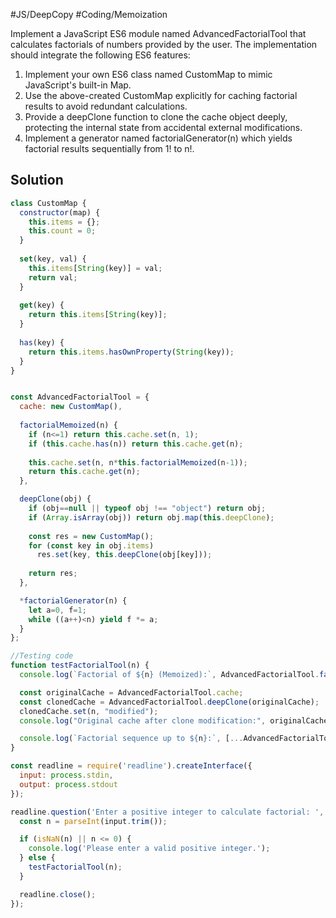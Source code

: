 #JS/DeepCopy #Coding/Memoization

Implement a JavaScript ES6 module named AdvancedFactorialTool that calculates factorials of numbers provided by the user. The implementation should integrate the following ES6 features:

1. Implement your own ES6 class named CustomMap to mimic JavaScript's built-in Map.
2. Use the above-created CustomMap explicitly for caching factorial results to avoid redundant calculations.
3. Provide a deepClone function to clone the cache object deeply, protecting the internal state from accidental external modifications.
4. Implement a generator named factorialGenerator(n) which yields factorial results sequentially from 1! to n!.

## Solution

```js
class CustomMap {
  constructor(map) {
    this.items = {};
    this.count = 0;
  }
  
  set(key, val) {
    this.items[String(key)] = val;
    return val;
  }
  
  get(key) {
    return this.items[String(key)];
  }
  
  has(key) {
    return this.items.hasOwnProperty(String(key));
  }
}


const AdvancedFactorialTool = {
  cache: new CustomMap(),
  
  factorialMemoized(n) {
    if (n<=1) return this.cache.set(n, 1);
    if (this.cache.has(n)) return this.cache.get(n);
    
    this.cache.set(n, n*this.factorialMemoized(n-1));
    return this.cache.get(n);
  },

  deepClone(obj) {
    if (obj==null || typeof obj !== "object") return obj;
    if (Array.isArray(obj)) return obj.map(this.deepClone);
    
    const res = new CustomMap();
    for (const key in obj.items) 
      res.set(key, this.deepClone(obj[key]));
    
    return res;
  },

  *factorialGenerator(n) {
    let a=0, f=1;
    while ((a++)<n) yield f *= a;
  }
};

//Testing code
function testFactorialTool(n) {
  console.log(`Factorial of ${n} (Memoized):`, AdvancedFactorialTool.factorialMemoized(n));

  const originalCache = AdvancedFactorialTool.cache;
  const clonedCache = AdvancedFactorialTool.deepClone(originalCache);
  clonedCache.set(n, "modified");
  console.log("Original cache after clone modification:", originalCache.get(n));

  console.log(`Factorial sequence up to ${n}:`, [...AdvancedFactorialTool.factorialGenerator(n)]);
}

const readline = require('readline').createInterface({
  input: process.stdin,
  output: process.stdout
});

readline.question('Enter a positive integer to calculate factorial: ', input => {
  const n = parseInt(input.trim());

  if (isNaN(n) || n <= 0) {
    console.log('Please enter a valid positive integer.');
  } else {
    testFactorialTool(n);
  }

  readline.close();
});

```